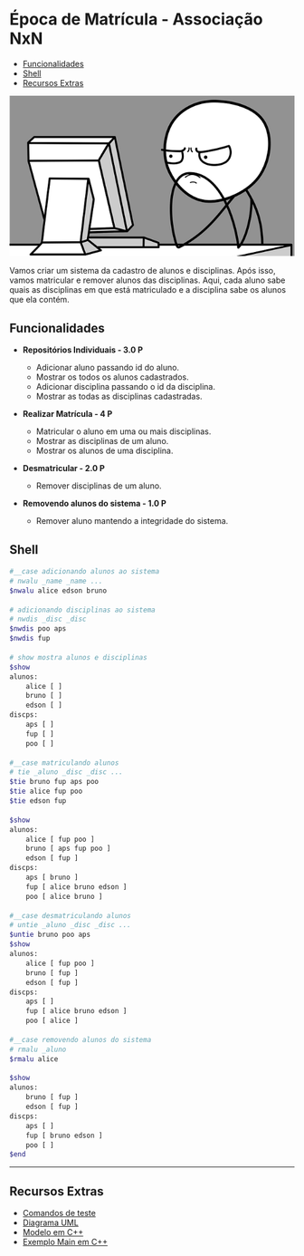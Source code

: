 # Época de Matrícula - Associação NxN

<!--TOC_BEGIN-->
- [Funcionalidades](#funcionalidades)
- [Shell](#shell)
- [Recursos Extras](#recursos-extras)

<!--TOC_END-->

![](figura.png)


Vamos criar um sistema da cadastro de alunos e disciplinas. Após isso, vamos matricular e remover alunos das disciplinas. Aqui, cada aluno sabe quais as disciplinas em que está matriculado e a disciplina sabe os alunos que ela contém.

## Funcionalidades

- **Repositórios Individuais - 3.0 P**
    - Adicionar aluno passando id do aluno.
    - Mostrar os todos os alunos cadastrados.
    - Adicionar disciplina passando o id da disciplina.
    - Mostrar as todas as disciplinas cadastradas.

- **Realizar Matrícula - 4 P**
    - Matricular o aluno em uma ou mais disciplinas.
    - Mostrar as disciplinas de um aluno.
    - Mostrar os alunos de uma disciplina.

- **Desmatricular - 2.0 P**
    - Remover disciplinas de um aluno.

- **Removendo alunos do sistema - 1.0 P**
    - Remover aluno mantendo a integridade do sistema.

## Shell

```bash
#__case adicionando alunos ao sistema
# nwalu _name _name ...
$nwalu alice edson bruno

# adicionando disciplinas ao sistema
# nwdis _disc _disc
$nwdis poo aps
$nwdis fup

# show mostra alunos e disciplinas
$show
alunos:
    alice [ ]
    bruno [ ]
    edson [ ]
discps:
    aps [ ]
    fup [ ]
    poo [ ]

#__case matriculando alunos
# tie _aluno _disc _disc ...
$tie bruno fup aps poo
$tie alice fup poo
$tie edson fup

$show
alunos:
    alice [ fup poo ]
    bruno [ aps fup poo ]
    edson [ fup ]
discps:
    aps [ bruno ]
    fup [ alice bruno edson ]
    poo [ alice bruno ]

#__case desmatriculando alunos
# untie _aluno _disc _disc ...
$untie bruno poo aps
$show
alunos:
    alice [ fup poo ]
    bruno [ fup ]
    edson [ fup ]
discps:
    aps [ ]
    fup [ alice bruno edson ]
    poo [ alice ]

#__case removendo alunos do sistema
# rmalu _aluno
$rmalu alice

$show
alunos:
    bruno [ fup ]
    edson [ fup ]
discps:
    aps [ ]
    fup [ bruno edson ]
    poo [ ]
$end
```

***
## Recursos Extras
- [Comandos de teste](resources/testes.tio)
- [Diagrama UML](resources/diagrama.png)
- [Modelo em C++](resources/raiox.cpp)
- [Exemplo Main em C++](resources/exemplo_main.cpp)

<!--
***
## Diagrama []()
![](diagrama.png)

***
## Raio X em Java []()

````java
class Aluno
- id: String
- m_discp: Map<String, Discp>
--
+ matricular(discp: Discp): void
+ desmatricular(idDiscp: String): void
+ getDisciplinas(): List<Discp>
--
+ Aluno(idAluno)
+ getId(): String


class Discp
- id: String
- m_aluno: Map<String, Aluno>
--
+ matricular(aluno: Aluno): void
+ desmatricular(idAluno: String): void
+ getAlunos(): List<Aluno>
--
+ Discp(id)
+ getId(): String

class Sistema
- alunos: Map<String, Aluno>
- discps: Map<String, Discp>
--
+ addAluno(idAluno: String): void
+ addDiscp(idDiscp: String): void
+ matricular(idAluno: String, idDisc: String): void
+ desmatricular(idAluno: String, idDisc: String): void
+ rmAluno(idAluno: String): void
````


***
## Raio X em C++ []()

````c++
class Discp{
    string id;
    map<string, Aluno*> m_aluno;
public:
    Discp(string nome = "");
    string getId();
    void addAluno(Aluno* aluno);
    void rmAluno(string idAluno);
    friend ostream& operator<<(ostream& os, Discp& discp);
};

class Aluno{
    string id;
    map<string, Discp*> m_discp;
public:
    Aluno(string nome = "");
    string getId();
    vector<Discp*> getDiscps();
    friend ostream& operator<<(ostream& os, Aluno& aluno);
    friend void Discp::addAluno(Aluno*);
    friend void Discp::rmAluno(string);
};

class Sistema {
    map<string, Aluno> m_aluno;
    map<string, Discp> m_discp;
public:
    void addAluno(string idAluno);
    void addDiscp(string idDiscp);
    void matricular(string idAluno, string idDiscp);
    void desmatricular(string idAluno, string idDiscp);
    void rmAluno(string idAluno);
    friend ostream& operator<<(ostream& os, Sistema& sis);
};

````

<!--
***
## Main interativa em C++ []()

```c++
template <class T>
T get(stringstream& ss){
    T value;
    ss >> value;
    return value;
}

struct Solver{
    Sistema sistema;

    void exec(){
        while (true){
            string line;
            getline(cin, line);
            cout << "$" << line<< "\n";
            if(line == "end")
                break;
            else{
                try{
                    shell(line);
                }catch(exception &e){
                    cout << e.what() << "\n";
                }
            }
        }
    }

    void shell(string line){
        stringstream ss(line);
        string cmd, value;
        ss >> cmd;
        if(cmd == "nwalu"){
            while(ss >> value)
                sistema.addAluno(value);
        }else if(cmd == "nwdis"){
            while(ss >> value)
                sistema.addDiscp(value);
        }else if(cmd == "show"){
            cout << sistema;
        }else if(cmd == "tie"){
            string aluno = get<string>(ss);
            while(ss >> value)
                sistema.matricular(aluno, value);
        }else if(cmd == "untie"){
            string aluno = get<string>(ss);
            while(ss >> value)
                sistema.desmatricular(aluno, value);
        }else if(cmd == "rmalu"){
            sistema.rmAluno(get<string>(ss));
        }else{
            cout << "comando invalido " << "[" << cmd << "]\n";
        }
    }
};

int main(){
    Solver().exec();
}
```




***
## Exemplo em C++ []()

```c++
int main(){
    Sistema sys;
    for(auto aluno : {"alice", "edson", "bruno"})
        sys.addAluno(aluno);
    for(auto discp : {"fup", "aps", "poo"})
        sys.addDiscp(discp);
    cout << sys;
/*
alunos:
    alice [ ]
    bruno [ ]
    edson [ ]
discps:
    aps [ ]
    fup [ ]
    poo [ ]
*/
    for(auto discp : {"fup", "aps", "poo"})
        sys.matricular("bruno", discp);
    for(auto discp : {"fup", "poo"})
        sys.matricular("alice", discp);
    sys.matricular("edson", "fup");
    cout << sys;
/*
alunos:
    alice [ fup poo ]
    bruno [ aps fup poo ]
    edson [ fup ]
discps:
    aps [ bruno ]
    fup [ alice bruno edson ]
    poo [ alice bruno ]
*/
    sys.desmatricular("bruno", "poo");
    sys.desmatricular("bruno", "aps");
    cout << sys;
/*
alunos:
    alice [ fup poo ]
    bruno [ fup ]
    edson [ fup ]
discps:
    aps [ ]
    fup [ alice bruno edson ]
    poo [ alice ]
*/
    sys.rmAluno("alice");
    cout << sys;
/*
alunos:
    bruno [ fup ]
    edson [ fup ]
discps:
    aps [ ]
    fup [ bruno edson ]
    poo [ ]
*/
}
```
-->